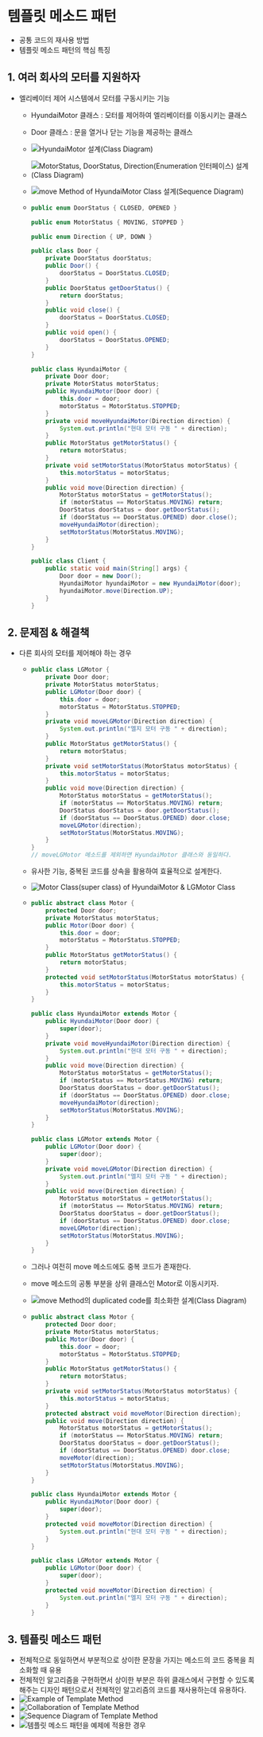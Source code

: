 # 템플릿 메소드 패턴

- 공통 코드의 재사용 방법
- 템플릿 메소드 패턴의 핵심 특징

## 1. 여러 회사의 모터를 지원하자

- 엘리베이터 제어 시스템에서 모터를 구동시키는 기능

  - HyundaiMotor 클래스 : 모터를 제어하여 엘리베이터를 이동시키는 클래스

  - Door 클래스 : 문을 열거나 닫는 기능을 제공하는 클래스

  - ![HyundaiMotor 설계(Class Diagram)](./img/1.PNG)

  - ![MotorStatus, DoorStatus, Direction(Enumeration 인터페이스) 설계(Class Diagram)](./img/2.PNG)

  - ![move Method of HyundaiMotor Class 설계(Sequence Diagram)](./img/3.PNG)

  - ```java
    public enum DoorStatus { CLOSED, OPENED }
    
    public enum MotorStatus { MOVING, STOPPED }
    
    public enum Direction { UP, DOWN }
    
    public class Door {
        private DoorStatus doorStatus;
        public Door() {
            doorStatus = DoorStatus.CLOSED;
        }
        public DoorStatus getDoorStatus() {
            return doorStatus;
        }
        public void close() {
            doorStatus = DoorStatus.CLOSED;
        }
        public void open() {
            doorStatus = DoorStatus.OPENED;
        }
    }
    
    public class HyundaiMotor {
        private Door door;
        private MotorStatus motorStatus;
        public HyundaiMotor(Door door) {
            this.door = door;
            motorStatus = MotorStatus.STOPPED;
        }
        private void moveHyundaiMotor(Direction direction) {
            System.out.println("현대 모터 구동 " + direction);
        }
        public MotorStatus getMotorStatus() {
            return motorStatus;
        }
        private void setMotorStatus(MotorStatus motorStatus) {
            this.motorStatus = motorStatus;
        }
        public void move(Direction direction) {
            MotorStatus motorStatus = getMotorStatus();
            if (motorStatus == MotorStatus.MOVING) return;
            DoorStatus doorStatus = door.getDoorStatus();
            if (doorStatus == DoorStatus.OPENED) door.close();
            moveHyundaiMotor(direction);
            setMotorStatus(MotorStatus.MOVING);
        }
    }
    
    public class Client {
        public static void main(String[] args) {
            Door door = new Door();
            HyundaiMotor hyundaiMotor = new HyundaiMotor(door);
            hyundaiMotor.move(Direction.UP);
        }
    }
    ```

## 2. 문제점 & 해결책

- 다른 회사의 모터를 제어해야 하는 경우

  - ```java
    public class LGMotor {
        private Door door;
        private MotorStatus motorStatus;
        public LGMotor(Door door) {
            this.door = door;
            motorStatus = MotorStatus.STOPPED;
        }
        private void moveLGMotor(Direction direction) {
            System.out.println("엘지 모터 구동 " + direction);
        }
        public MotorStatus getMotorStatus() {
            return motorStatus;
        }
        private void setMotorStatus(MotorStatus motorStatus) {
            this.motorStatus = motorStatus;
        }
        public void move(Direction direction) {
            MotorStatus motorStatus = getMotorStatus();
            if (motorStatus == MotorStatus.MOVING) return;
            DoorStatus doorStatus = door.getDoorStatus();
            if (doorStatus == DoorStatus.OPENED) door.close;
            moveLGMotor(direction);
            setMotorStatus(MotorStatus.MOVING);
        }
    }
    // moveLGMotor 메소드를 제외하면 HyundaiMotor 클래스와 동일하다.
    ```

  - 유사한 기능, 중복된 코드를 상속을 활용하여 효율적으로 설계한다.

  - ![Motor Class(super class) of HyundaiMotor & LGMotor Class](./img/4.PNG)

  - ```java
    public abstract class Motor {
        protected Door door;
        private MotorStatus motorStatus;
        public Motor(Door door) {
            this.door = door;
            motorStatus = MotorStatus.STOPPED;
        }
        public MotorStatus getMotorStatus() {
            return motorStatus;
        }
        protected void setMotorStatus(MotorStatus motorStatus) {
            this.motorStatus = motorStatus;
        }
    }
    
    public class HyundaiMotor extends Motor {
        public HyundaiMotor(Door door) {
            super(door);
        }
        private void moveHyundaiMotor(Direction direction) {
            System.out.println("현대 모터 구동 " + direction);
        }
        public void move(Direction direction) {
            MotorStatus motorStatus = getMotorStatus();
            if (motorStatus == MotorStatus.MOVING) return;
            DoorStatus doorStatus = door.getDoorStatus();
            if (doorStatus == DoorStatus.OPENED) door.close;
            moveHyundaiMotor(direction);
            setMotorStatus(MotorStatus.MOVING);
        }
    }
    
    public class LGMotor extends Motor {
        public LGMotor(Door door) {
            super(door);
        }
        private void moveLGMotor(Direction direction) {
            System.out.println("엘지 모터 구동 " + direction);
        }
        public void move(Direction direction) {
            MotorStatus motorStatus = getMotorStatus();
            if (motorStatus == MotorStatus.MOVING) return;
            DoorStatus doorStatus = door.getDoorStatus();
            if (doorStatus == DoorStatus.OPENED) door.close;
            moveLGMotor(direction);
            setMotorStatus(MotorStatus.MOVING);
        }
    }
    ```

  - 그러나 여전히 move 메소드에도 중복 코드가 존재한다.

  - move 메소드의 공통 부분을 상위 클래스인 Motor로 이동시키자.

  - ![move Method의 duplicated code를 최소화한 설계(Class Diagram)](./img/5.PNG)

  - ```java
    public abstract class Motor {
        protected Door door;
        private MotorStatus motorStatus;
        public Motor(Door door) {
            this.door = door;
            motorStatus = MotorStatus.STOPPED;
        }
        public MotorStatus getMotorStatus() {
            return motorStatus;
        }
        private void setMotorStatus(MotorStatus motorStatus) {
            this.motorStatus = motorStatus;
        }
        protected abstract void moveMotor(Direction direction);
        public void move(Direction direction) {
            MotorStatus motorStatus = getMotorStatus();
            if (motorStatus == MotorStatus.MOVING) return;
            DoorStatus doorStatus = door.getDoorStatus();
            if (doorStatus == DoorStatus.OPENED) door.close;
            moveMotor(direction);
            setMotorStatus(MotorStatus.MOVING);
        }
    }
    
    public class HyundaiMotor extends Motor {
        public HyundaiMotor(Door door) {
            super(door);
        }
        protected void moveMotor(Direction direction) {
            System.out.println("현대 모터 구동 " + direction);
        }
    }
    
    public class LGMotor extends Motor {
        public LGMotor(Door door) {
            super(door);
        }
        protected void moveMotor(Direction direction) {
            System.out.println("엘지 모터 구동 " + direction);
        }
    }
    ```

## 3. 템플릿 메소드 패턴

- 전체적으로 동일하면서 부분적으로 상이한 문장을 가지는 메소드의 코드 중복을 최소화할 때 유용
- 전체적인 알고리즘을 구현하면서 상이한 부분은 하위 클래스에서 구현할 수 있도록 해주는 디자인 패턴으로서 전체적인 알고리즘의 코드를 재사용하는데 유용하다.
- ![Example of Template Method](./img/6.PNG)
- ![Collaboration of Template Method](./img/7.PNG)
- ![Sequence Diagram of Template Method](./img/8.PNG)
- ![템플릿 메소드 패턴을 예제에 적용한 경우](./img/9.PNG)
